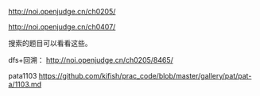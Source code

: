 http://noi.openjudge.cn/ch0205/

http://noi.openjudge.cn/ch0407/


搜索的题目可以看看这些。

dfs+回溯：
http://noi.openjudge.cn/ch0205/8465/

pata1103
https://github.com/kifish/prac_code/blob/master/gallery/pat/pat-a/1103.md
